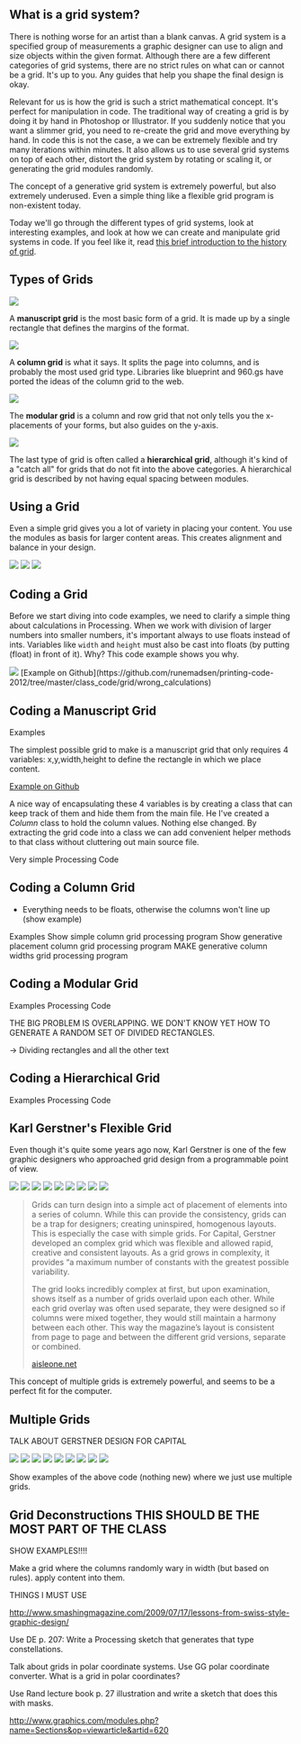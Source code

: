 What is a grid system?
----------------------

There is nothing worse for an artist than a blank canvas. A grid system is a specified group of measurements a graphic designer can use to align and size objects within the given format. Although there are a few different categories of grid systems, there are no strict rules on what can or cannot be a grid. It's up to you. Any guides that help you shape the final design is okay.

Relevant for us is how the grid is such a strict mathematical concept. It's perfect for manipulation in code. The traditional way of creating a grid is by doing it by hand in Photoshop or Illustrator. If you suddenly notice that you want a slimmer grid, you need to re-create the grid and move everything by hand. In code this is not the case, a we can be extremely flexible and try many iterations within minutes. It also allows us to use several grid systems on top of each other, distort the grid system by rotating or scaling it, or generating the grid modules randomly. 

The concept of a generative grid system is extremely powerful, but also extremely underused. Even a simple thing like a flexible grid program is non-existent today. 

Today we'll go through the different types of grid systems, look at interesting examples, and look at how we can create and manipulate grid systems in code. If you feel like it, read [this brief introduction to the history of grid](http://www.graphics.com/modules.php?name=Sections&op=viewarticle&artid=620).


Types of Grids
--------------

<img src="http://runemadsen-2012.s3.amazonaws.com/printing-code-2012/grid/grid_manuscript_small.jpg" data-slideshow="http://runemadsen-2012.s3.amazonaws.com/printing-code-2012/grid/grid_manuscript.jpg" />

A **manuscript grid** is the most basic form of a grid. It is made up by a single rectangle that defines the margins of the format.

<img src="http://runemadsen-2012.s3.amazonaws.com/printing-code-2012/grid/grid_column_small.jpg" data-slideshow="http://runemadsen-2012.s3.amazonaws.com/printing-code-2012/grid/grid_column.jpg" />

A **column grid** is what it says. It splits the page into columns, and is probably the most used grid type. Libraries like blueprint and 960.gs have ported the ideas of the column grid to the web. 

<img src="http://runemadsen-2012.s3.amazonaws.com/printing-code-2012/grid/grid_modular_small.jpg" data-slideshow="http://runemadsen-2012.s3.amazonaws.com/printing-code-2012/grid/grid_modular.jpg" />

The **modular grid** is a column and row grid that not only tells you the x-placements of your forms, but also guides on the y-axis.

<img src="http://runemadsen-2012.s3.amazonaws.com/printing-code-2012/grid/grid_hierarchical_small.jpg" data-slideshow="http://runemadsen-2012.s3.amazonaws.com/printing-code-2012/grid/grid_hierarchical.jpg" />

The last type of grid is often called a **hierarchical grid**, although it's kind of a "catch all" for grids that do not fit into the above categories. A hierarchical grid is described by not having equal spacing between modules.


Using a Grid
------------

Even a simple grid gives you a lot of variety in placing your content. You use the modules as basis for larger content areas. This creates alignment and balance in your design.

<img src="http://runemadsen-2012.s3.amazonaws.com/printing-code-2012/grid/grid_modular_filled1_small.jpg" data-slideshow="http://runemadsen-2012.s3.amazonaws.com/printing-code-2012/grid/grid_modular_filled1.jpg" />

<img src="http://runemadsen-2012.s3.amazonaws.com/printing-code-2012/grid/grid_modular_filled2_small.jpg" data-slideshow="http://runemadsen-2012.s3.amazonaws.com/printing-code-2012/grid/grid_modular_filled2.jpg" />

<img src="http://runemadsen-2012.s3.amazonaws.com/printing-code-2012/grid/grid_modular_filled3_small.jpg" data-slideshow="http://runemadsen-2012.s3.amazonaws.com/printing-code-2012/grid/grid_modular_filled3.jpg" />


Coding a Grid
-------------

Before we start diving into code examples, we need to clarify a simple thing about calculations in Processing. When we work with division of larger numbers into smaller numbers, it's important always to use floats instead of ints. Variables like `width` and `height` must also be cast into floats (by putting (float) in front of it). Why? This code example shows you why.

<img src="http://runemadsen-2012.s3.amazonaws.com/printing-code-2012/grid/wrong_calculations_small.jpg" data-slideshow="http://runemadsen-2012.s3.amazonaws.com/printing-code-2012/grid/wrong_calculations.jpg" />
[Example on Github](https://github.com/runemadsen/printing-code-2012/tree/master/class_code/grid/wrong_calculations)


Coding a Manuscript Grid
------------------------
Examples

The simplest possible grid to make is a manuscript grid that only requires 4 variables: x,y,width,height to define the rectangle in which we place content.

[Example on Github](https://github.com/runemadsen/printing-code-2012/tree/master/class_code/grid/manuscript_grid_no_class)

A nice way of encapsulating these 4 variables is by creating a class that can keep track of them and hide them from the main file. He I've created a _Column_ class to hold the column values. Nothing else changed. By extracting the grid code into a class we can add convenient helper methods to that class without cluttering out main source file.

Very simple Processing Code


Coding a Column Grid
--------------------

* Everything needs to be floats, otherwise the columns won't line up (show example)

Examples
Show simple column grid processing program
Show generative placement column grid processing program
MAKE generative column widths grid processing program


Coding a Modular Grid
---------------------
Examples
Processing Code

THE BIG PROBLEM IS OVERLAPPING. WE DON'T KNOW YET HOW TO GENERATE A RANDOM SET OF DIVIDED RECTANGLES.

-> Dividing rectangles and all the other text


Coding a Hierarchical Grid
--------------------------
Examples
Processing Code


Karl Gerstner's Flexible Grid
-----------------------------

Even though it's quite some years ago now, Karl Gerstner is one of the few graphic designers who approached grid design from a programmable point of view.

<img src="http://runemadsen-2012.s3.amazonaws.com/printing-code-2012/grid/gerstner0_small.jpg" data-slideshow="http://runemadsen-2012.s3.amazonaws.com/printing-code-2012/grid/gerstner0.jpg" />

<img src="http://runemadsen-2012.s3.amazonaws.com/printing-code-2012/grid/gerstner1_small.jpg" data-slideshow="http://runemadsen-2012.s3.amazonaws.com/printing-code-2012/grid/gerstner1.jpg" />

<img src="http://runemadsen-2012.s3.amazonaws.com/printing-code-2012/grid/gerstner2_small.jpg" data-slideshow="http://runemadsen-2012.s3.amazonaws.com/printing-code-2012/grid/gerstner2.jpg" />

<img src="http://runemadsen-2012.s3.amazonaws.com/printing-code-2012/grid/gerstner3_small.jpg" data-slideshow="http://runemadsen-2012.s3.amazonaws.com/printing-code-2012/grid/gerstner3.jpg" />

<img src="http://runemadsen-2012.s3.amazonaws.com/printing-code-2012/grid/gerstner4_small.jpg" data-slideshow="http://runemadsen-2012.s3.amazonaws.com/printing-code-2012/grid/gerstner4.jpg" />

<img src="http://runemadsen-2012.s3.amazonaws.com/printing-code-2012/grid/gerstner5_small.jpg" data-slideshow="http://runemadsen-2012.s3.amazonaws.com/printing-code-2012/grid/gerstner5.jpg" />

<img src="http://runemadsen-2012.s3.amazonaws.com/printing-code-2012/grid/gerstner6_small.jpg" data-slideshow="http://runemadsen-2012.s3.amazonaws.com/printing-code-2012/grid/gerstner7.jpg" />

<img src="http://runemadsen-2012.s3.amazonaws.com/printing-code-2012/grid/gerstner8_small.jpg" data-slideshow="http://runemadsen-2012.s3.amazonaws.com/printing-code-2012/grid/gerstner8.jpg" />

<img src="http://runemadsen-2012.s3.amazonaws.com/printing-code-2012/grid/gerstner9_small.jpg" data-slideshow="http://runemadsen-2012.s3.amazonaws.com/printing-code-2012/grid/gerstner9.jpg" />

> Grids can turn design into a simple act of placement of elements into a series of column. While this can provide the consistency, grids can be a trap for designers; creating uninspired, homogenous layouts. This is especially the case with simple grids. For Capital, Gerstner developed an complex grid which was flexible and allowed rapid, creative and consistent layouts. As a grid grows in complexity, it provides “a maximum number of constants with the greatest possible variability.
>
> The grid looks incredibly complex at first, but upon examination, shows itself as a number of grids overlaid upon each other. While each grid overlay was often used separate, they were designed so if columns were mixed together, they would still maintain a harmony between each other. This way the magazine’s layout is consistent from page to page and between the different grid versions, separate or combined.
>
> [aisleone.net](http://www.aisleone.net/2010/design/celebrating-karl-gerstner/)

This concept of multiple grids is extremely powerful, and seems to be a perfect fit for the computer.


Multiple Grids
--------------

TALK ABOUT GERSTNER DESIGN FOR CAPITAL

<img src="http://runemadsen-2012.s3.amazonaws.com/printing-code-2012/grid/gerstner_capital1_small.jpg" data-slideshow="http://runemadsen-2012.s3.amazonaws.com/printing-code-2012/grid/gerstner_capital1.jpg" />

<img src="http://runemadsen-2012.s3.amazonaws.com/printing-code-2012/grid/gerstner_capital2_small.jpg" data-slideshow="http://runemadsen-2012.s3.amazonaws.com/printing-code-2012/grid/gerstner_capital2.jpg" />

<img src="http://runemadsen-2012.s3.amazonaws.com/printing-code-2012/grid/gerstner_capital3_small.jpg" data-slideshow="http://runemadsen-2012.s3.amazonaws.com/printing-code-2012/grid/gerstner_capital3.jpg" />

<img src="http://runemadsen-2012.s3.amazonaws.com/printing-code-2012/grid/gerstner_capital4_small.jpg" data-slideshow="http://runemadsen-2012.s3.amazonaws.com/printing-code-2012/grid/gerstner_capital4.jpg" />

<img src="http://runemadsen-2012.s3.amazonaws.com/printing-code-2012/grid/gerstner_capital5_small.jpg" data-slideshow="http://runemadsen-2012.s3.amazonaws.com/printing-code-2012/grid/gerstner_capital5.jpg" />

<img src="http://runemadsen-2012.s3.amazonaws.com/printing-code-2012/grid/gerstner_capital6_small.jpg" data-slideshow="http://runemadsen-2012.s3.amazonaws.com/printing-code-2012/grid/gerstner_capital6.jpg" />

<img src="http://runemadsen-2012.s3.amazonaws.com/printing-code-2012/grid/gerstner_capital7_small.jpg" data-slideshow="http://runemadsen-2012.s3.amazonaws.com/printing-code-2012/grid/gerstner_capital7.jpg" />

<img src="http://runemadsen-2012.s3.amazonaws.com/printing-code-2012/grid/gerstner_capital8_small.jpg" data-slideshow="http://runemadsen-2012.s3.amazonaws.com/printing-code-2012/grid/gerstner_capital8.jpg" />

<img src="http://runemadsen-2012.s3.amazonaws.com/printing-code-2012/grid/gerstner_capital9_small.jpg" data-slideshow="http://runemadsen-2012.s3.amazonaws.com/printing-code-2012/grid/gerstner_capital9.jpg" />

Show examples of the above code (nothing new) where we just use multiple grids.



Grid Deconstructions THIS SHOULD BE THE MOST PART OF THE CLASS
--------------------

SHOW EXAMPLES!!!!

Make a grid where the columns randomly wary in width (but based on rules). apply content into them.



THINGS I MUST USE

http://www.smashingmagazine.com/2009/07/17/lessons-from-swiss-style-graphic-design/

Use DE p. 207: Write a Processing sketch that generates that type constellations.

Talk about grids in polar coordinate systems. Use GG polar coordinate converter. What is a grid in polar coordinates?

Use Rand lecture book p. 27 illustration and write a sketch that does this with masks.

http://www.graphics.com/modules.php?name=Sections&op=viewarticle&artid=620